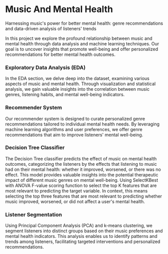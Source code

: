 # Music And Mental Health
Harnessing music's power for better mental health: genre recommendations and data-driven analysis of listeners' trends

In this project we explore the profound relationship between music and mental health through data analysis and machine learning techniques. Our goal is to uncover insights that promote well-being and offer personalized recommendations for better mental health outcomes.

### Exploratory Data Analysis (EDA)
In the EDA section, we delve deep into the dataset, examining various aspects of music and mental health. Through visualization and statistical analysis, we gain valuable insights into the correlation between music genres, listening habits, and mental well-being indicators.

### Recommender System
Our recommender system is designed to curate personalized genre recommendations tailored to individual mental health needs. By leveraging machine learning algorithms and user preferences, we offer genre recommendations that aim to improve listeners' mental well-being.

### Decision Tree Classifier
The Decision Tree classifier predicts the effect of music on mental health outcomes, categorizing the listeners by the effects that listening to music had on their mental health: whether it improved, worsened, or there was no effect. This model provides valuable insights into the potential therapeutic impact of different music genres on mental well-being. Using SelectKBest with ANOVA F-value scoring function to select the top K features that are most relevant to predicting the target variable. In context, this means selecting the top three features that are most relevant to predicting whether music improved, worsened, or did not affect a user's mental health. 

### Listener Segmentation
Using Principal Component Analysis (PCA) and k-means clustering, we segment listeners into distinct groups based on their music preferences and mental health indicators. This analysis enables us to identify patterns and trends among listeners, facilitating targeted interventions and personalized recommendations.
